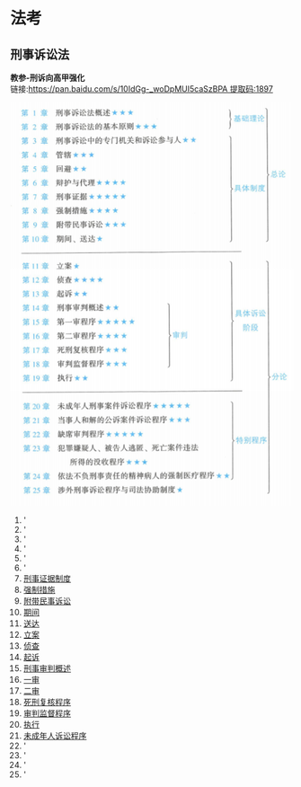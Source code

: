 # 法考

## 刑事诉讼法

**教参-刑诉向高甲强化**   
链接:https://pan.baidu.com/s/10IdGg-_woDpMUI5caSzBPA 提取码:1897

![全局架构](./images/全局架构.png)

1. '
2. '
3. '
4. '
5. '
6. '
7. [刑事证据制度](./刑事诉讼法/7.刑事证据制度.md)
8. [强制措施](./刑事诉讼法/8.强制措施.md)
9. [附带民事诉讼](./刑事诉讼法/9.附带民事诉讼.md)
10. [期间](./刑事诉讼法/10.期间.md)
11. [送达](./刑事诉讼法/11.送达.md)
12. [立案](./刑事诉讼法/12.立案.md)
13. [侦查](./刑事诉讼法/13.侦查.md)
14. [起诉](./刑事诉讼法/14.起诉.md)
15. [刑事审判概述](./刑事诉讼法/15.刑事审判概述.md)
16. [一审](./刑事诉讼法/16.一审.md)
17. [二审](./刑事诉讼法/17.二审.md)
18. [死刑复核程序](./刑事诉讼法/18.死刑复核程序.md)
19. [审判监督程序](./刑事诉讼法/19.审判监督程序.md)
20. [执行](./刑事诉讼法/20.执行.md)
21. [未成年人诉讼程序](./刑事诉讼法/21.未成年人诉讼程序.md)
22. '
23. '
24. '
25. '


